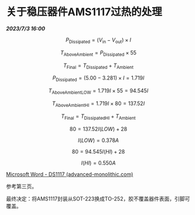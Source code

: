 # 关于稳压器件AMS1117过热的处理

***2023/7/3 16:00***

$$
P_{\text{Dissipated}} = (V_{\text{in}} - V_{\text{out}}) \times I
$$

$$
T_{\text{AboveAmbient}} = P_{\text{Dissipated}} \times 55
$$

$$
T_{\text{Final}} = T_{\text{Dissipated}} + T_{\text{Ambient}}
$$

$$
P_{\text{Dissipated}} = (5.00 - 3.281) \times I = 1.719I
$$

$$
T_{\text{AboveAmbientLOW}} = 1.719I\times 55=94.545I
$$

$$
T_{\text{AboveAmbientHI}} = 1.719I\times 80=137.52I
$$

$$
T_{\text{Final}} = T_{\text{DissipatedHI}} + T_{\text{Ambient}}
$$

$$
80=137.52I(LOW)+28
$$

$$
I(LOW)=0.378A
$$

$$
80=94.545I(HI)+28
$$

$$
I(HI)=0.550A
$$

[Microsoft Word - DS1117 (advanced-monolithic.com)](http://www.advanced-monolithic.com/pdf/ds1117.pdf)

参考第三页。

最终决定：将AMS1117封装从SOT-223换成TO-252，胶不覆盖器件表面，引脚可覆盖。
